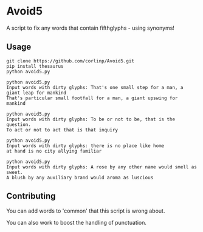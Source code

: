 # Avoid5
A script to fix any words that contain fifthglyphs - using synonyms!

## Usage

```
git clone https://github.com/corlinp/Avoid5.git
pip install thesaurus
python avoid5.py

python avoid5.py
Input words with dirty glyphs: That's one small step for a man, a giant leap for mankind
That's particular small footfall for a man, a giant upswing for mankind

python avoid5.py
Input words with dirty glyphs: To be or not to be, that is the question.
To act or not to act that is that inquiry

python avoid5.py
Input words with dirty glyphs: there is no place like home
at hand is no city allying familiar

python avoid5.py
Input words with dirty glyphs: A rose by any other name would smell as sweet.
A blush by any auxiliary brand would aroma as luscious
```

## Contributing

You can add words to 'common' that this script is wrong about.

You can also work to boost the handling of punctuation.